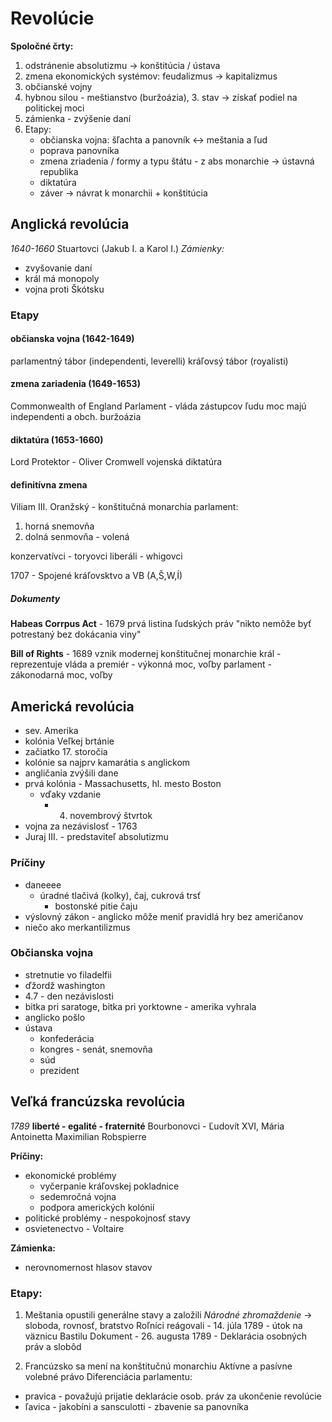 # Revolúcie
**Spoločné črty:**
 1. odstránenie absolutizmu -> konštitúcia / ústava 
 2. zmena ekonomických systémov: feudalizmus -> kapitalizmus
 3. občianské vojny
 4. hybnou silou - meštianstvo (buržoázia), 3. stav -> získať podiel na politickej moci
 5. zámienka - zvýšenie daní
 6. Etapy:
	 - občianska vojna: šľachta a panovník <-> meštania a ľud
	 - poprava panovníka
	 - zmena zriadenia / formy a typu štátu - z abs monarchie -> ústavná republika
	 - diktatúra
	 - záver -> návrat k monarchii + konštitúcia

## Anglická revolúcia
*1640-1660*
Stuartovci (Jakub I. a Karol I.)
*Zámienky:*
- zvyšovanie daní
- král má monopoly 
- vojna proti Škótsku

### Etapy
#### občianska vojna (1642-1649)
parlamentný tábor (independenti, leverelli)
kráľovsý tábor (royalisti)

#### zmena zariadenia (1649-1653)
Commonwealth of England
Parlament - vláda zástupcov ľudu
moc majú independenti a obch. buržoázia

#### diktatúra (1653-1660)
Lord Protektor - Oliver Cromwell
vojenská diktatúra

#### definitívna zmena
Viliam III. Oranžský - konštitučná monarchia
parlament:
1. horná snemovňa
2. dolná senmovňa - volená

konzervatívci - toryovci
liberáli - whigovci

1707 - Spojené kráľovsktvo a VB (A,Š,W,Í)

##### Dokumenty
**Habeas Corrpus Act** - 1679
prvá listina ľudských práv
"nikto nemôže byť potrestaný bez dokácania viny"

**Bill of Rights** - 1689
vznik modernej konštitučnej monarchie
král - reprezentuje
vláda a premiér - výkonná moc, voľby
parlament - zákonodarná moc, voľby


## Americká revolúcia
 - sev. Amerika
 - kolónia Veľkej brtánie
 - začiatko 17. storočia
 - kolónie sa najprv kamarátia s anglickom
 - angličania zvýšili dane
 - prvá kolónia - Massachusetts, hl. mesto Boston
   - vďaky vzdanie
     - 4. novembrový štvrtok
 - vojna za nezávislosť - 1763
 - Juraj III. - predstaviteľ absolutizmu

### Príčiny
 - daneeee
   - úradné tlačivá (kolky), čaj, cukrová trsť
     - bostonské pitie čaju
 - výslovný zákon - anglicko môže meniť pravidlá hry bez američanov
 - niečo ako merkantilizmus

### Občianska vojna
 - stretnutie vo filadelfii
 - ďžordž washington
 - 4.7 - den nezávislosti
 - bitka pri saratoge, bitka pri yorktowne - amerika vyhrala
 - anglicko pošlo
 - ústava
   - konfederácia
   - kongres - senát, snemovňa
   - súd
   - prezident


## Veľká francúzska revolúcia
*1789*
**liberté - egalité - fraternité**
Bourbonovci - Ľudovít XVI, Mária Antoinetta
Maximilian Robspierre

**Príčiny:**
- ekonomické problémy 
	- vyčerpanie kráľovskej pokladnice
	- sedemročná vojna
	- podpora amerických kolónií
- politické problémy - nespokojnosť stavy
- osvietenectvo - Voltaire

**Zámienka:**
- nerovnomernost hlasov stavov

### Etapy:

1. Meštania opustili generálne stavy a založili *Národné zhromaždenie* -> sloboda, rovnosť, bratstvo
Roľníci reágovali - 14. júla 1789 - útok na väznicu Bastilu
Dokument - 26. augusta 1789 - Deklarácia osobných práv a slobôd

2. Francúzsko sa mení na konštitučnú monarchiu
Aktívne a pasívne volebné právo
Diferenciácia parlamentu:
- pravica - považujú prijatie deklarácie osob. práv za ukončenie revolúcie
- ľavica - jakobíni a  sansculotti - zbavenie sa panovníka



